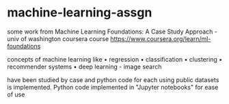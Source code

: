 # machine-learning-assgn
some work from Machine Learning Foundations: A Case Study Approach - univ of washington coursera course
https://www.coursera.org/learn/ml-foundations

concepts of machine learning like 
 • regression
 • classification
 • clustering
 • recommender systems
 • deep learning - image search

have been studied by case and python code for each using public datasets is implemented.
Python code implemented in "Jupyter notebooks" for ease of use